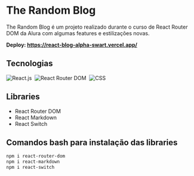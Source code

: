 # The Random Blog

The Random Blog é um projeto realizado durante o curso de React Router DOM da Alura com algumas features e estilizações novas.

**Deploy: https://react-blog-alpha-swart.vercel.app/**

## Tecnologias
![React.js](https://img.shields.io/badge/-React.js-0D1117?style=for-the-badge&logo=react&labelColor=0D1117)&nbsp;
![React Router DOM](https://img.shields.io/badge/-RouterDom-0D1117?style=for-the-badge&logo=reactrouter&labelColor=0D1117)&nbsp;
![CSS](https://img.shields.io/badge/-CSS-0D1117?style=for-the-badge&logo=CSS3&logoColor=1572B6&labelColor=0D1117)

## Libraries

- React Router DOM
- React Markdown
- React Switch

## Comandos bash para instalação das libraries

```bash
npm i react-router-dom
npm i react-markdown
npm i react-switch
